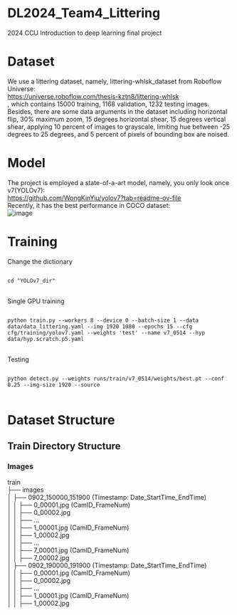 # DL2024_Team4_Littering
2024 CCU Introduction to deep learning final project

# Dataset
We use a littering dataset, namely, littering-whlsk_dataset from Roboflow Universe:  
https://universe.roboflow.com/thesis-kztn8/littering-whlsk  
, which contains 15000 training, 1168 validation, 1232 testing images.  
Besides, there are some data arguments in the dataset including horizontal flip, 30% maximum zoom, 15 degrees horizontal   shear,  15 degrees vertical shear, applying 10 percent of images to grayscale, limiting hue between -25 degrees to 25 degrees,   and 5 percent of pixels of bounding box are noised.

# Model
The project is employed a state-of-a-art model, namely, you only look once v7(YOLOv7):  
https://github.com/WongKinYiu/yolov7?tab=readme-ov-file  
Recently, it has the best performance in COCO dataset:  
![image](https://raw.githubusercontent.com/WongKinYiu/yolov7/main/figure/performance.png)  



# Training
Change the dictionary
<pre>
<code>
cd "YOLOv7_dir"
</code>
</pre>

Single GPU training
<pre>
<code>
python train.py --workers 8 --device 0 --batch-size 1 --data data/data_littering.yaml --img 1920 1080 --epochs 15 --cfg cfg/training/yolov7.yaml --weights 'test' --name v7_0514 --hyp data/hyp.scratch.p5.yaml
</code>
</pre>

Testing
<pre>
<code>
python detect.py --weights runs/train/v7_0514/weights/best.pt --conf 0.25 --img-size 1920 --source <testing_img_dir>
</code>
</pre>

# Dataset Structure

## Train Directory Structure

### Images
train  
├── images  
│ ├── 0902_150000_151900 (Timestamp: Date_StartTime_EndTime)  
│ │ ├── 0_00001.jpg (CamID_FrameNum)  
│ │ ├── 0_00002.jpg  
│ │ ├── ...  
│ │ ├── 1_00001.jpg (CamID_FrameNum)  
│ │ ├── 1_00002.jpg  
│ │ ├── ...  
│ │ ├── 7_00001.jpg (CamID_FrameNum)  
│ │ ├── 7_00002.jpg  
│ ├── 0902_190000_191900 (Timestamp: Date_StartTime_EndTime)  
│ │ ├── 0_00001.jpg (CamID_FrameNum)  
│ │ ├── 0_00002.jpg  
│ │ ├── ...  
│ │ ├── 1_00001.jpg (CamID_FrameNum)  
│ │ ├── 1_00002.jpg  
